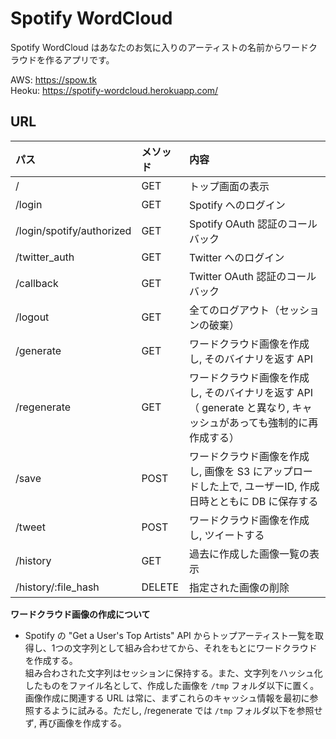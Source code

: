 # Spotify WordCloud

Spotify WordCloud はあなたのお気に入りのアーティストの名前からワードクラウドを作るアプリです。

AWS: https://spow.tk  
Heoku: https://spotify-wordcloud.herokuapp.com/

## URL

| パス   |  メソッド  |  内容  |
|:---|:---|:---|
|  /  |  GET  |  トップ画面の表示  |
|  /login  |  GET  |   Spotify へのログイン |
| /login/spotify/authorized |GET |  Spotify OAuth 認証のコールバック  |    
|  /twitter_auth  |  GET  |  Twitter へのログイン  |    
|  /callback  |  GET  |  Twitter OAuth 認証のコールバック  |    
|  /logout  | GET   |  全てのログアウト（セッションの破棄）  |   
|  /generate  |  GET  |  ワードクラウド画像を作成し, そのバイナリを返す API  |    
|  /regenerate  |  GET  |  ワードクラウド画像を作成し, そのバイナリを返す API （ generate と異なり, キャッシュがあっても強制的に再作成する）  |  
|  /save  |  POST  |  ワードクラウド画像を作成し, 画像を S3 にアップロードした上で, ユーザーID, 作成日時とともに DB に保存する   |    
|  /tweet  |  POST  | ワードクラウド画像を作成し, ツイートする   |    
|  /history  | GET   | 過去に作成した画像一覧の表示  |    
|  /history/:file_hash  |  DELETE  |  指定された画像の削除  |    

**ワードクラウド画像の作成について**

- Spotify の "Get a User's Top Artists" API からトップアーティスト一覧を取得し、1つの文字列として組み合わせてから、それをもとにワードクラウドを作成する。  
組み合わされた文字列はセッションに保持する。また、文字列をハッシュ化したものをファイル名として、作成した画像を `/tmp` フォルダ以下に置く。  
画像作成に関連する URL は常に、まずこれらのキャッシュ情報を最初に参照するように試みる。ただし, /regenerate では `/tmp` フォルダ以下を参照せず, 再び画像を作成する。
